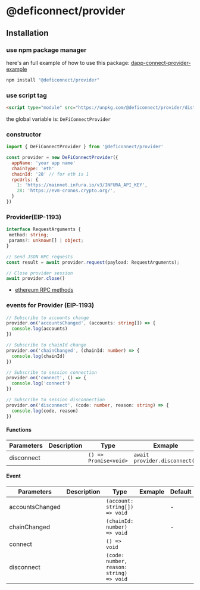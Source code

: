 # @deficonnect/provider

## Installation

### use npm package manager

here's an full example of how to use this package: [dapp-connect-provider-example](../../examples/dapp-connect-provider-example/DefiConnector.ts)

```bash
npm install "@deficonnect/provider"
```

### use script tag

```html
<script type="module" src="https://unpkg.com/@deficonnect/provider/dist/index.umd.js"></script>
```

the global variable is: `DeFiConnectProvider`

### constructor

```javascript
import { DeFiConnectProvider } from '@deficonnect/provider'

const provider = new DeFiConnectProvider({
  appName: 'your app name'
  chainType: 'eth'
  chainId: '28' // for eth is 1
  rpcUrls: {
    1: 'https://mainnet.infura.io/v3/INFURA_API_KEY',
    28: 'https://evm-cronos.crypto.org/',
  }
})
```

### Provider(EIP-1193)
```typescript
interface RequestArguments {
 method: string;
 params?: unknown[] | object;
}

// Send JSON RPC requests
const result = await provider.request(payload: RequestArguments);

// Close provider session
await provider.close()
```

- [ethereum RPC methods](./ethereum-rpc.md)
  
### events for Provider (EIP-1193)

```typescript
// Subscribe to accounts change
provider.on('accountsChanged', (accounts: string[]) => {
  console.log(accounts)
})

// Subscribe to chainId change
provider.on('chainChanged', (chainId: number) => {
  console.log(chainId)
})

// Subscribe to session connection
provider.on('connect', () => {
  console.log('connect')
})

// Subscribe to session disconnection
provider.on('disconnect', (code: number, reason: string) => {
  console.log(code, reason)
})
```
#### Functions

| Parameters | Description | Type                  | Exmaple                       | Default |
| ---------- | ----------- | --------------------- | ----------------------------- | ------- |
| disconnect |             | `() => Promise<void>` | `await provider.disconnect()` | -       |

#### Event

| Parameters      | Description | Type                                     | Exmaple | Default |
| --------------- | ----------- | ---------------------------------------- | ------- | ------- |
| accountsChanged |             | `(account: string[]) => void`            |         | -       |
| chainChanged    |             | `(chainId: number) => void`              |         | -       |
| connect         |             | `() => void`                             |         |         |
| disconnect      |             | `(code: number, reason: string) => void` |         |         |


